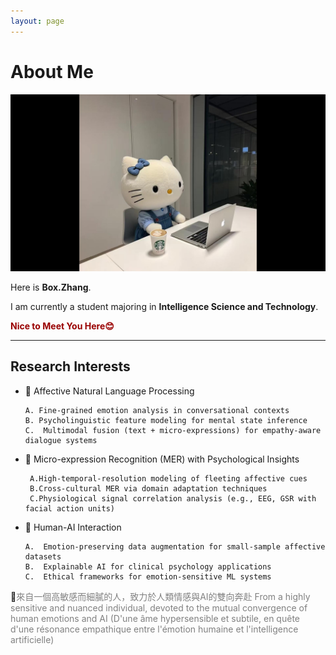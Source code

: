 ```yaml
---
layout: page
---
```


# About Me

<img src="https://github.com/Omi-smallbox/Omi-smallbox.github.io/blob/main/images/output_padded.jpg" class="floatpic">

Here is **Box.Zhang**.<br>

I am currently a student majoring in **Intelligence Science and Technology**.<br>

**<font color="#990000">Nice to Meet You Here😊</font>**

---

## Research Interests 
- 🥹  Affective Natural Language Processing
  
      A. Fine-grained emotion analysis in conversational contexts
      B. Psycholinguistic feature modeling for mental state inference
      C.  Multimodal fusion (text + micro-expressions) for empathy-aware dialogue systems

- 🥳  Micro-expression Recognition (MER) with Psychological Insights
       
       A.High-temporal-resolution modeling of fleeting affective cues
       B.Cross-cultural MER via domain adaptation techniques
       C.Physiological signal correlation analysis (e.g., EEG, GSR with facial action units)
 
   
-  🤖 Human-AI Interaction
      
       A.  Emotion-preserving data augmentation for small-sample affective datasets
       B.  Explainable AI for clinical psychology applications
       C.  Ethical frameworks for emotion-sensitive ML systems


🥹<span style="color:#808080;">來自一個高敏感而細膩的人，致力於人類情感與AI的雙向奔赴 </span>
 <span style="color:#808080;">From a highly sensitive and nuanced individual, devoted to the mutual convergence of human emotions and AI </span>
<span style="color: #808080;">(D'une âme hypersensible et subtile, en quête d'une résonance empathique entre l'émotion humaine et l'intelligence artificielle)</span>
